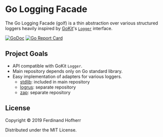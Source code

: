 # Go Logging Facade

The Go Logging Facade (golf) is a thin abstraction over various
structured loggers heavily inspired by [GoKit](https://gokit.io/)'s
[`Logger`](https://godoc.org/github.com/go-kit/kit/log#Logger)
interface.

[![GoDoc](https://godoc.org/github.com/fhofherr/golf?status.svg)](https://godoc.org/github.com/fhofherr/golf)
[![Go Report Card](https://goreportcard.com/badge/github.com/fhofherr/golf)](https://goreportcard.com/report/github.com/fhofherr/golf)

## Project Goals

* API compatible with GoKit `Logger`.
* Main repository depends only on Go standard library.
* Easy implementation of adapters for various loggers.
  * [stdlib](https://godoc.org/log): included in main repository
  * [logrus](https://github.com/Sirupsen/logrus): separate repository
  * [zap](https://github.com/uber-go/zap): separate repository

## License

Copyright © 2019 Ferdinand Hofherr

Distributed under the MIT License.
